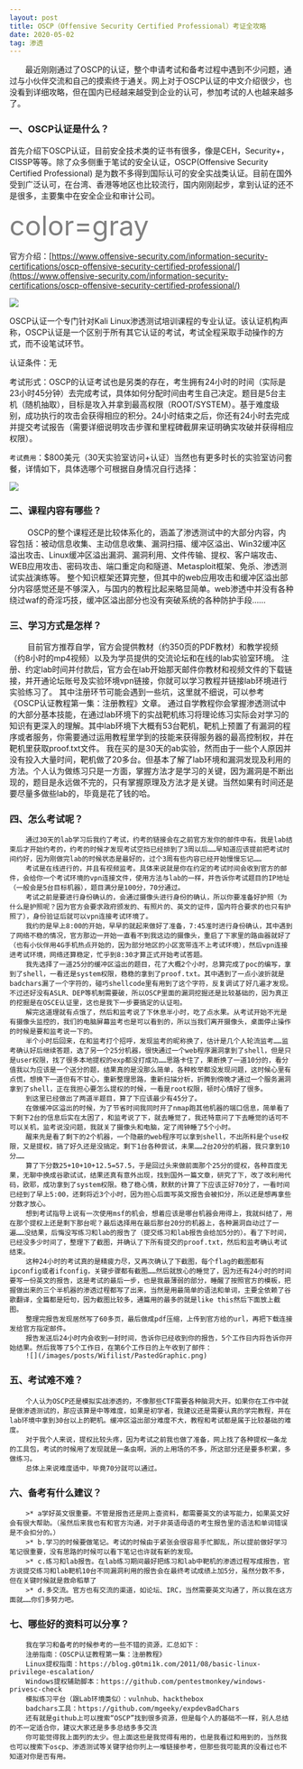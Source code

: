 ```yaml
---
layout: post
title: OSCP（Offensive Security Certified Professional）考证全攻略
date: 2020-05-02 
tag: 渗透
---
```


　　最近刚刚通过了OSCP的认证，整个申请考试和备考过程中遇到不少问题，通过与小伙伴交流和自己的摸索终于通关。网上对于OSCP认证的中文介绍很少，也没看到详细攻略，但在国内已经越来越受到企业的认可，参加考试的人也越来越多了。

### 一、OSCP认证是什么？

首先介绍下OSCP认证，目前安全技术类的证书有很多，像是CEH，Security+，CISSP等等。除了众多侧重于笔试的安全认证，OSCP(Offensive Security Certified Professional) 是为数不多得到国际认可的安全实战类认证。目前在国外受到广泛认可，在台湾、香港等地区也比较流行，国内刚刚起步，拿到认证的还不是很多，主要集中在安全企业和审计公司。 

<font color=gray size=72>color=gray</font>
	
官方介绍：[https://www.offensive-security.com/information-security-certifications/oscp-offensive-security-certified-professional/](https://www.offensive-security.com/information-security-certifications/oscp-offensive-security-certified-professional/)
	
![](/images/posts/Wifilist/PastedGraphic.png) 

OSCP认证一个专门针对Kali Linux渗透测试培训课程的专业认证。该认证机构声称，OSCP认证是一个区别于所有其它认证的考试，考试全程采取手动操作的方式，而不设笔试环节。  

认证条件：无  

考试形式：OSCP的认证考试也是另类的存在，考生拥有24小时的时间（实际是23小时45分钟）去完成考试，具体如何分配时间由考生自己决定。题目是5台主机（随机抽取），目标是攻入并拿到最高权限（ROOT/SYSTEM）。基于难度级别，成功执行的攻击会获得相应的积分。24小时结束之后，你还有24小时去完成并提交考试报告（需要详细说明攻击步骤和里程碑截屏来证明确实攻破并获得相应权限）。 

`考试费用`：$800美元（30天实验室访问+认证）当然也有更多时长的实验室访问套餐，详情如下，具体选哪个可根据自身情况自行选择：  

![](/images/posts/Wifilist/PastedGraphic.png)  
		
		
		
### 二、课程内容有哪些？

　　	OSCP的整个课程还是比较体系化的，涵盖了渗透测试中的大部分内容，内容包括：被动信息收集、主动信息收集、漏洞扫描、缓冲区溢出、Win32缓冲区溢出攻击、Linux缓冲区溢出漏洞、漏洞利用、文件传输、提权、客户端攻击、WEB应用攻击、密码攻击、端口重定向和隧道、Metasploit框架、免杀、渗透测试实战演练等。
		整个知识框架还算完整，但其中的web应用攻击和缓冲区溢出部分内容感觉还是不够深入，与国内的教程比起来略显简单。web渗透中并没有各种绕过waf的奇淫巧技，缓冲区溢出部分也没有突破系统的各种防护手段……

		
### 三、学习方式是怎样？

　　	目前官方推荐自学，官方会提供教材（约350页的PDF教材）和教学视频（约8小时的mp4视频）以及为学员提供的交流论坛和在线的lab实验室环境。
		注册、约定lab时间并付款后，官方会在lab开始那天邮件你教材和视频文件的下载链接，并开通论坛账号及实验环境vpn链接，你就可以学习教程并链接lab环境进行实验练习了。
		其中注册环节可能会遇到一些坑，这里就不细说，可以参考《OSCP认证教程第一集：注册教程》文章。
		通过自学教程你会掌握渗透测试中的大部分基本技能，在通过lab环境下的实战靶机练习将理论练习实际会对学习的知识有更深入的理解。其中lab环境下大概有53台靶机，靶机上预置了有漏洞的程序或者服务，你需要通过运用教程里学到的技能来获得服务器的最高控制权，并在靶机里获取proof.txt文件。
		我在买的是30天的ab实验，然而由于一些个人原因并没有投入大量时间，靶机做了20多台。但基本了解了lab环境和漏洞发现及利用的方法。个人认为做练习只是一方面，掌握方法才是学习的关键，因为漏洞是不断出现的，题目是永远做不完的，只有掌握原理及方法才是关键。当然如果有时间还是要尽量多做些lab的，毕竟是花了钱的哈。
	
### 四、怎么考试呢？
		通过30天的lab学习后我约了考试，约考的链接会在之前官方发你的邮件中有。我是lab结束后才开始约考的，约考的时候才发现考试空挡已经排到了3周以后……早知道应该提前把考试时间约好，因为刚做完lab的时候状态是最好的，过个3周有些内容已经开始慢慢忘记……
		考试是在线进行的，并且有视频监考。具体来说就是你在约定的考试时间会收到官方的邮件，会给你一个考试环境的vpn连接文件，使用方法与lab的一样，并告诉你考试题目的IP地址（一般会是5台目标机器），题目满分是100分，70分通过。
		考试之前是要进行身份确认的，会通过摄像头进行身份的确认，所以你要准备好护照（为什么是护照呢？因为官方会要求政府颁发的、有照片的、英文的证件，国内符合要求的也只有护照了），身份验证后就可以vpn连接考试环境了。
		我约的是早上8:00的开始，早早的就起来做好了准备，7:45准时进行身份确认，其中遇到了网络不稳的情况，官方那边一开始一直看不到我这边的摄像头，重启了下家里的路由器就好了（也有小伙伴用4G手机热点开始的，因为部分地区的小区宽带连不上考试环境），然后vpn连接进考试环境，网络还算稳定，忙乎到8:30才算正式开始考试答题。
		我先选择了一道25分的缓冲区溢出的题目，花了大概2个小时，总算完成了poc的编写，拿到了shell，一看还是system权限，稳稳的拿到了proof.txt。其中遇到了一点小波折就是badchars漏了一个字符的，碰巧shellcode里有用到了这个字符，反复调试了好几遍才发现。不过还好没有ASLR、DEP等机制需要破，所以OSCP里面的漏洞挖掘还是比较基础的，因为真正的挖掘是在OSCE认证里，这也是我下一步要搞定的认证啦。
		解完这道理就有点饿了，然后和监考说了下休息半小时，吃了点水果。从考试开始不光是有摄像头监控的，我们的电脑屏幕监考也是可以看到的，所以当我们离开摄像头，桌面停止操作的时候是要和监考说一下的。
		半个小时后回来，在和监考打个招呼，发现监考的昵称换了，估计是几个人轮流监考……监考确认好后继续答题，选了另一个25分机器，很快通过一个web程序漏洞拿到了shell，但是只是user权限，找了很多本地提权的exp都没打成功……思路卡住了，果断换了一道10分的，看分值我以为应该是一个送分的题，结果真的是没那么简单，各种枚举都没发现问题，这时候心里有点慌，想换下一道但有不甘心，重新整理思路，重新扫描分析，折腾到傍晚才通过一个服务漏洞拿到了shell，正在我担心要怎么提权的时候，一看是root权限，顿时心情好了很多。
		到这里已经做出了两道半题目，算了下应该最少有45分了。
		在做缓冲区溢出的时候，为了节省时间我同时开了nmap跑其他机器的端口信息，简单看了下剩下2台的信息后实在太困了，和监考说了下，就去睡觉了，我还特意问了下去睡觉的话可不可以关机，监考说没问题，我就关了摄像头和电脑，定了闹钟睡了5个小时。
		醒来先是看了剩下的2个机器，一个隐蔽的web程序可以拿到shell，不出所料是个use权限，又是提权，搞了好久还是没搞定。剩下1台各种尝试，未果……2台20分的机器，我只拿到10分……
		算了下分数25+10+10+12.5=57.5，于是回过头来做前面那个25分的提权，各种百度无果，无聊中换成谷歌试试，结果还真有意外出现，找到国外一篇文章，研究了下，改了改利用代码，欧耶，成功拿到了system权限。稳了稳心情，默默的计算了下应该正好70分了，一看时间已经到了早上5:00，还剩将近3个小时，因为担心后面写英文报告会被扣分，所以还是想再拿些分数才放心。
		想到考试指导上说有一次使用msf的机会，想着应该是哪台机器会用得上，我就纠结了，用在那个提权上还是剩下那台呢？最后选择用在最后那台20分的机器上，各种漏洞自动过了一遍……没结果，后悔没写练习和lab的报告了（提交练习和lab报告会给加5分的）。看了下时间，已经没多少时间了，整理下了截图，并确认了下所有提交的proof.txt，然后和监考确认考试结束。
		这种24小时的考试真的是精疲力尽，又再次确认了下截图，每个flag的截图都有ipconfig或者ifconfig，关键步骤都有截图……然后就放心的睡觉了，因为还有24小时的时间要写一份英文的报告，这是考试的最后一步，也是我最薄弱的部分，睡醒了按照官方的模板，把握做出来的三个半机器的渗透过程都写了出来，当然是用最简单的语法和单词，主要全依赖了谷歌翻译，全篇都是短句，因为截图比较多，通篇用的最多的就是like this然后下面放上截图。
		整理完报告发现居然写了60多页，最后做成pdf压缩，上传到官方给的url，再把下载连接发给官方指定邮件。
		报告发送后24小时内会收到一封时间，告诉你已经收到你的报告，5个工作日内将告诉你开始结果。然后我等了5个工作日，在第6个工作日的上午收到了邮件：
		![](/images/posts/Wifilist/PastedGraphic.png)

### 五、考试难不难？
		个人认为OSCP还是模拟实战渗透的，不像那些CTF需要各种脑洞大开。如果你在工作中就是做渗透测试的，那应该算是中等难度，如果是初学者，我建议还是需要认真的学完教程，并在lab环境中拿到30台以上的靶机。缓冲区溢出部分难度不大，教程和考试都是属于比较基础的难度。		
		对于我个人来说，提权比较头疼，因为考试之前我也做了准备，网上找了各种提权一条龙的工具包，考试的时候用了发现就是一条虫啊，派的上用场的不多，所这部分还是要多积累，多做练习。
		总体上来说难度适中，毕竟70分就可以通过。

### 六、备考有什么建议？
		>* a学好英文很重要。不管是报告还是网上查资料，都需要英文的读写能力，如果英文好会有很大帮助。（虽然后来我也有和官方沟通，对于非英语母语的考生报告里的语法和单词错误是不会扣分的。）
		>* b.学习的时候要做笔记。考试的时候由于紧张会很容易手忙脚乱，所以提前做好学习笔记很重要，没有思路的时候可以看下笔记也许就有新的发现。
		>* c.练习和lab报告。在lab练习期间最好把练习和lab中靶机的渗透过程写成报告，官方说提交练习和lab靶机10台不同漏洞利用的报告会在最终考试成绩上加5分，虽然分数不多，但在关键时候就是救命稻草了
		>* d.多交流。官方也有交流的渠道，如论坛、IRC，当然需要英文沟通了，所以我在这方面就……你们多努力吧。

###	七、哪些好的资料可以分享？
		我在学习和备考的时候参考的一些不错的资源，汇总如下：
		注册指南：《OSCP认证教程第一集：注册教程》
		Linux提权指南：https://blog.g0tmi1k.com/2011/08/basic-linux-privilege-escalation/
		Windows提权辅助脚本：https://github.com/pentestmonkey/windows-privesc-check
		模拟练习平台（跟Lab环境类似）：vulnhub、hackthebox
		badchars工具：https://github.com/mgeeky/expdevBadChars
		还有就是github上可以搜索“OSCP”找到很多资源，但是每个人的基础不一样，别人总结的不一定适合你，建议大家还是多多总结多多交流
		你可能觉得我上面列的太少。但上面这些是我觉得有用的，也是我看过和用到的，当然我也可以搜索下oscp、渗透测试等关键字给你列上一堆链接参考，但那些我可能真的没看过也不知道对你是否有用。
　　






